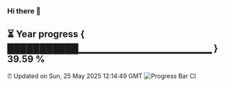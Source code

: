 ### Hi there 👋
⏳ Year progress { ███████████▁▁▁▁▁▁▁▁▁▁▁▁▁▁▁▁▁▁▁ } 39.59 %
---
⏰ Updated on Sun, 25 May 2025 12:14:49 GMT
![Progress Bar CI](https://github.com/Moyi321/Moyi321/workflows/Progress%20Bar%20CI/badge.svg)
